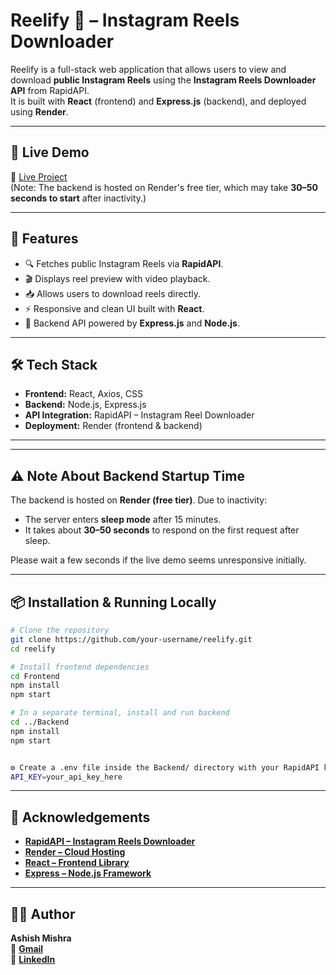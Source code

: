 # Reelify 🎥 – Instagram Reels Downloader

Reelify is a full-stack web application that allows users to view and download **public Instagram Reels** using the **Instagram Reels Downloader API** from RapidAPI.  
It is built with **React** (frontend) and **Express.js** (backend), and deployed using **Render**.

---

## 🚀 Live Demo

🔗 [Live Project](https://reelify-frontend-ptcj.onrender.com)  
(Note: The backend is hosted on Render's free tier, which may take **30–50 seconds to start** after inactivity.)

---

## 📌 Features

- 🔍 Fetches public Instagram Reels via **RapidAPI**.
- 🎬 Displays reel preview with video playback.
- 📥 Allows users to download reels directly.
- ⚡ Responsive and clean UI built with **React**.
- 🔗 Backend API powered by **Express.js** and **Node.js**.

---

## 🛠️ Tech Stack

- **Frontend:** React, Axios, CSS
- **Backend:** Node.js, Express.js
- **API Integration:** RapidAPI – Instagram Reel Downloader
- **Deployment:** Render (frontend & backend)

---

---

## ⚠️ Note About Backend Startup Time

The backend is hosted on **Render (free tier)**. Due to inactivity:
- The server enters **sleep mode** after 15 minutes.
- It takes about **30–50 seconds** to respond on the first request after sleep.

Please wait a few seconds if the live demo seems unresponsive initially.

---

## 📦 Installation & Running Locally

```bash
# Clone the repository
git clone https://github.com/your-username/reelify.git
cd reelify

# Install frontend dependencies
cd Frontend
npm install
npm start

# In a separate terminal, install and run backend
cd ../Backend
npm install
npm start


⚙️ Create a .env file inside the Backend/ directory with your RapidAPI key:
API_KEY=your_api_key_here
```
---

## 🙌 **Acknowledgements**

- **[RapidAPI – Instagram Reels Downloader](https://rapidapi.com/)**
- **[Render – Cloud Hosting](https://render.com)**
- **[React – Frontend Library](https://reactjs.org/)**
- **[Express – Node.js Framework](https://expressjs.com/)**

---

## 🧑‍💻 **Author**

**Ashish Mishra**  
📧 **[Gmail](mailto:ashishkumar376230@gmail.com)**  
🔗 **[LinkedIn](https://www.linkedin.com/in/ashish-mishra-59a36325a/)**  




